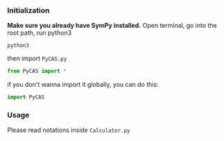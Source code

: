 ### Initialization
**Make sure you already have SymPy installed.**
Open terminal, go into the root path, run python3
```
python3
```
then import `PyCAS.py`
```python
from PyCAS import * 
```
if you don't wanna import it globally, you can do this:
```python
import PyCAS
```

### Usage
Please read notations inside `Calculator.py` 
